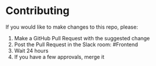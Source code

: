 # Contributing

If you would like to make changes to this repo, please:

1. Make a GitHub Pull Request with the suggested change
2. Post the Pull Request in the Slack room: #Frontend
3. Wait 24 hours
4. If you have a few approvals, merge it
